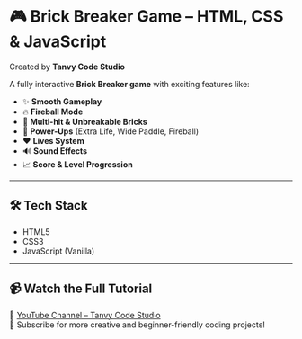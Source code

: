 # 🎮 Brick Breaker Game – HTML, CSS & JavaScript

Created by **Tanvy Code Studio**

A fully interactive **Brick Breaker game** with exciting features like:

- ✨ **Smooth Gameplay**
- 🔥 **Fireball Mode**
- 🧱 **Multi-hit & Unbreakable Bricks**
- 🎁 **Power-Ups** (Extra Life, Wide Paddle, Fireball)
- ❤️ **Lives System**
- 🔊 **Sound Effects**
- 📈 **Score & Level Progression**

---

## 🛠 Tech Stack

- HTML5  
- CSS3  
- JavaScript (Vanilla)

---

## 📹 Watch the Full Tutorial

🔗 [YouTube Channel – Tanvy Code Studio](https://youtube.com/@tanvycodestudio)  
🔔 Subscribe for more creative and beginner-friendly coding projects!
